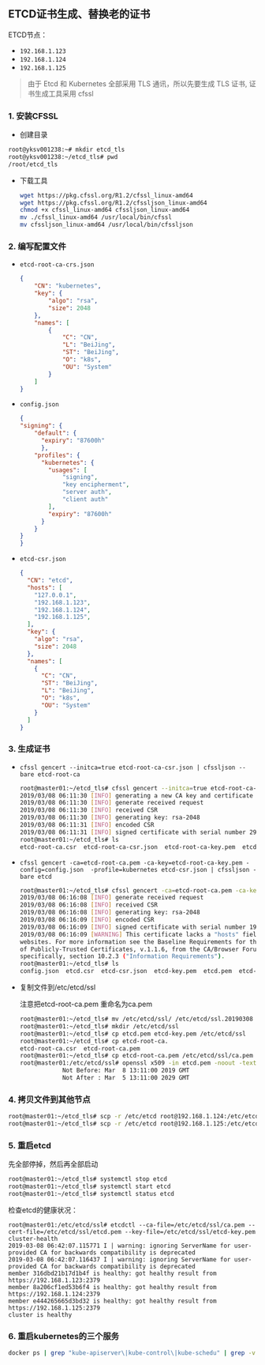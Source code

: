 ## ETCD证书生成、替换老的证书

ETCD节点：

- `192.168.1.123`
- `192.168.1.124`
- `192.168.1.125`

> 由于 Etcd 和 Kubernetes 全部采用 TLS 通讯，所以先要生成 TLS 证书, 证书生成工具采用 cfssl



### 1. 安装CFSSL

- 创建目录

```bash
root@yksv001238:~# mkdir etcd_tls
root@yksv001238:~/etcd_tls# pwd
/root/etcd_tls
```

- 下载工具

  ```bash
  wget https://pkg.cfssl.org/R1.2/cfssl_linux-amd64
  wget https://pkg.cfssl.org/R1.2/cfssljson_linux-amd64
  chmod +x cfssl_linux-amd64 cfssljson_linux-amd64
  mv ./cfssl_linux-amd64 /usr/local/bin/cfssl
  mv cfssljson_linux-amd64 /usr/local/bin/cfssljson
  ```


### 2. 编写配置文件

 - `etcd-root-ca-crs.json`

   ```json
   {
       "CN": "kubernetes",
       "key": {
           "algo": "rsa",
           "size": 2048
       },
       "names": [
           {
               "C": "CN",
               "L": "BeiJing",
               "ST": "BeiJing",
               "O": "k8s",
               "OU": "System"
           }
       ]
   }
   ```

 - `config.json`

   ```json
   {
   "signing": {
       "default": {
         "expiry": "87600h"
         },
       "profiles": {
         "kubernetes": {
           "usages": [
               "signing",
               "key encipherment",
               "server auth",
               "client auth"
           ],
           "expiry": "87600h"
         }
       }
   }
   }
   ```

 - `etcd-csr.json`

   ```json
   {
     "CN": "etcd",
     "hosts": [
       "127.0.0.1",
       "192.168.1.123",
       "192.168.1.124",
       "192.168.1.125",
     ],
     "key": {
       "algo": "rsa",
       "size": 2048
     },
     "names": [
       {
         "C": "CN",
         "ST": "BeiJing",
         "L": "BeiJing",
         "O": "k8s",
         "OU": "System"
       }
     ]
   }
   ```



### 3. 生成证书

- `cfssl gencert --initca=true etcd-root-ca-csr.json | cfssljson --bare etcd-root-ca`

  ```bash
  root@master01:~/etcd_tls# cfssl gencert --initca=true etcd-root-ca-csr.json | cfssljson --bare etcd-root-ca
  2019/03/08 06:11:30 [INFO] generating a new CA key and certificate from CSR
  2019/03/08 06:11:30 [INFO] generate received request
  2019/03/08 06:11:30 [INFO] received CSR
  2019/03/08 06:11:30 [INFO] generating key: rsa-2048
  2019/03/08 06:11:31 [INFO] encoded CSR
  2019/03/08 06:11:31 [INFO] signed certificate with serial number 295186018993526857824105707690382846682584297847
  root@master01:~/etcd_tls# ls
  etcd-root-ca.csr  etcd-root-ca-csr.json  etcd-root-ca-key.pem  etcd-root-ca.pem
  ```

- `cfssl gencert -ca=etcd-root-ca.pem -ca-key=etcd-root-ca-key.pem -config=config.json  -profile=kubernetes etcd-csr.json | cfssljson -bare etcd`

  ```bash
  root@master01:~/etcd_tls# cfssl gencert -ca=etcd-root-ca.pem -ca-key=etcd-root-ca-key.pem -config=config.json  -profile=kubernetes etcd-csr.json | cfssljson -bare etcd
  2019/03/08 06:16:08 [INFO] generate received request
  2019/03/08 06:16:08 [INFO] received CSR
  2019/03/08 06:16:08 [INFO] generating key: rsa-2048
  2019/03/08 06:16:09 [INFO] encoded CSR
  2019/03/08 06:16:09 [INFO] signed certificate with serial number 196558702689292864383631774898198102788746044045
  2019/03/08 06:16:09 [WARNING] This certificate lacks a "hosts" field. This makes it unsuitable for
  websites. For more information see the Baseline Requirements for the Issuance and Management
  of Publicly-Trusted Certificates, v.1.1.6, from the CA/Browser Forum (https://cabforum.org);
  specifically, section 10.2.3 ("Information Requirements").
  root@master01:~/etcd_tls# ls
  config.json  etcd.csr  etcd-csr.json  etcd-key.pem  etcd.pem  etcd-root-ca.csr  etcd-root-ca-csr.json  etcd-root-ca-key.pem  etcd-root-ca.pem
  ```

- 复制文件到/etc/etcd/ssl

  注意把etcd-root-ca.pem 重命名为ca.pem

  ```bash
  root@master01:~/etcd_tls# mv /etc/etcd/ssl/ /etc/etcd/ssl.20190308
  root@master01:~/etcd_tls# mkdir /etc/etcd/ssl
  root@master01:~/etcd_tls# cp etcd.pem etcd-key.pem /etc/etcd/ssl
  root@master01:~/etcd_tls# cp etcd-root-ca.
  etcd-root-ca.csr  etcd-root-ca.pem
  root@master01:~/etcd_tls# cp etcd-root-ca.pem /etc/etcd/ssl/ca.pem
  root@master01:/etc/etcd/ssl# openssl x509 -in etcd.pem -noout -text |grep ' Not '
              Not Before: Mar  8 13:11:00 2019 GMT
              Not After : Mar  5 13:11:00 2029 GMT
  ```

### 4. 拷贝文件到其他节点

```bash
root@master01:~/etcd_tls# scp -r /etc/etcd root@192.168.1.124:/etc/etcd/
root@master01:~/etcd_tls# scp -r /etc/etcd root@192.168.1.125:/etc/etcd/
```



### 5. 重启etcd

先全部停掉，然后再全部启动

```bash
root@master01:~/etcd_tls# systemctl stop etcd
root@master01:~/etcd_tls# systemctl start etcd
root@master01:~/etcd_tls# systemctl status etcd
```

检查etcd的健康状况：

```
root@master01:/etc/etcd/ssl# etcdctl --ca-file=/etc/etcd/ssl/ca.pem --cert-file=/etc/etcd/ssl/etcd.pem --key-file=/etc/etcd/ssl/etcd-key.pem  cluster-health
2019-03-08 06:42:07.115771 I | warning: ignoring ServerName for user-provided CA for backwards compatibility is deprecated
2019-03-08 06:42:07.116437 I | warning: ignoring ServerName for user-provided CA for backwards compatibility is deprecated
member 316dbd21b17d1b4f is healthy: got healthy result from https://192.168.1.123:2379
member 8a206cf1ed53b6f4 is healthy: got healthy result from https://192.168.1.124:2379
member e444265665d3bd32 is healthy: got healthy result from https://192.168.1.125:2379
cluster is healthy
```



### 6. 重启kubernetes的三个服务

```bash
docker ps | grep "kube-apiserver\|kube-control\|kube-schedu" | grep -v "pause" | awk '{print $1}' | xargs docker restart
```



